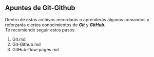 Apuntes de Git-Github
---------------------
Dentro de estos archivos recordarás o aprenderás algunos comandos y reforzarás ciertos conocimientos de ***Git*** y ***GitHub***.  
Te recomiendo seguir estos pasos:  
  1. Git.md
  2. Git-Github.md
  3. GitHub-flow-pages.md
